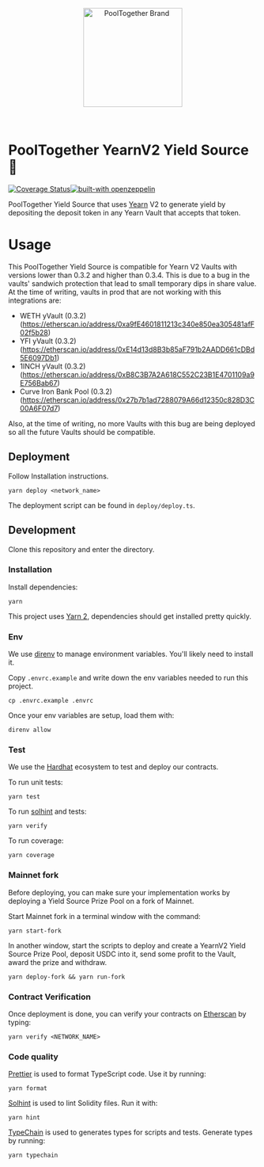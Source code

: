 <p align="center">
  <a href="https://github.com/pooltogether/pooltogether--brand-assets">
    <img src="https://github.com/pooltogether/pooltogether--brand-assets/blob/977e03604c49c63314450b5d432fe57d34747c66/logo/pooltogether-logo--purple-gradient.png?raw=true" alt="PoolTogether Brand" style="max-width:100%;" width="200">
  </a>
</p>

<br />

# PoolTogether YearnV2 Yield Source 👻

[![Coverage Status](https://coveralls.io/repos/github/jmonteer/pooltogether-yearnv2-yield-source/badge.svg?branch=first_iteration)](https://coveralls.io/github/jmonteer/pooltogether-yearnv2-yield-source?branch=first_iteration)[![built-with openzeppelin](https://img.shields.io/badge/built%20with-OpenZeppelin-3677FF)](https://docs.openzeppelin.com/)

PoolTogether Yield Source that uses [Yearn](https://yearn.finance/) V2 to generate yield by depositing the deposit token in any Yearn Vault that accepts that token.

# Usage
This PoolTogether Yield Source is compatible for Yearn V2 Vaults with versions lower than 0.3.2 and higher than 0.3.4. This is due to a bug in the vaults' sandwich protection that lead to small temporary dips in share value. At the time of writing, vaults in prod that are not working with this integrations are:
- WETH yVault (0.3.2) (https://etherscan.io/address/0xa9fE4601811213c340e850ea305481afF02f5b28)
- YFI yVault (0.3.2) (https://etherscan.io/address/0xE14d13d8B3b85aF791b2AADD661cDBd5E6097Db1)
- 1INCH yVault (0.3.2) (https://etherscan.io/address/0xB8C3B7A2A618C552C23B1E4701109a9E756Bab67)
- Curve Iron Bank Pool (0.3.2) (https://etherscan.io/address/0x27b7b1ad7288079A66d12350c828D3C00A6F07d7)

Also, at the time of writing, no more Vaults with this bug are being deployed so all the future Vaults should be compatible.

## Deployment
Follow Installation instructions.

`yarn deploy <network_name>`

The deployment script can be found in `deploy/deploy.ts`.

## Development

Clone this repository and enter the directory.

### Installation

Install dependencies:

```
yarn
```

This project uses [Yarn 2](https://yarnpkg.com), dependencies should get installed pretty quickly.

### Env

We use [direnv](https://direnv.net) to manage environment variables. You'll likely need to install it.

Copy `.envrc.example` and write down the env variables needed to run this project.
```
cp .envrc.example .envrc
```

Once your env variables are setup, load them with:
```
direnv allow
```

### Test

We use the [Hardhat](https://hardhat.org) ecosystem to test and deploy our contracts.

To run unit tests:

```
yarn test
```

To run [solhint](https://protofire.github.io/solhint/) and tests:

```
yarn verify
```

To run coverage:

```
yarn coverage
```

### Mainnet fork

Before deploying, you can make sure your implementation works by deploying a Yield Source Prize Pool on a fork of Mainnet.

Start Mainnet fork in a terminal window with the command:

```
yarn start-fork
```

In another window, start the scripts to deploy and create a YearnV2 Yield Source Prize Pool, deposit USDC into it, send some profit to the Vault, award the prize and withdraw. 

```
yarn deploy-fork && yarn run-fork
```

### Contract Verification

Once deployment is done, you can verify your contracts on [Etherscan](https://etherscan.io) by typing:

```
yarn verify <NETWORK_NAME>
```

### Code quality

[Prettier](https://prettier.io) is used to format TypeScript code. Use it by running:

```
yarn format
```

[Solhint](https://protofire.github.io/solhint/) is used to lint Solidity files. Run it with:
```
yarn hint
```

[TypeChain](https://github.com/ethereum-ts/Typechain) is used to generates types for scripts and tests. Generate types by running:
```
yarn typechain
```
